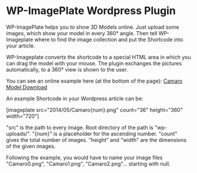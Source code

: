 WP-ImagePlate Wordpress Plugin
=============

WP-ImagePlate helps you to show 3D Models online. Just upload some images, which show your model in every 360° angle. Then tell WP-Imageplate where to find the image collection and put the Shortcode into your article.

WP-Imageplate converts the shortcode to a special HTML area in which you can drag the model with your mouse. The plugin exchanges the pictures automatically, to a 360° view is shown to the user.

You can see an online example here (at the bottom of the page): [Camaro Model Download](https://matthias-leister.de/projekte/chevrolet-camaro-kostenloser-download/)

An example Shortcode in your Wordpress article can be:

[imageplate src="2014/05/Camaro{num}.png" count="36" height="360" width="720"]

"src" is the path to every image. Root directory of the path is "wp-uploads/". "{num}" is a placeholder for the ascending number. "count" gives the total number of images. "height" and "width" are the dimensions of the given images.

Following the example, you would have to name your image files "Camaro0.png", "Camaro1.png", "Camaro2.png"... starting with null.


